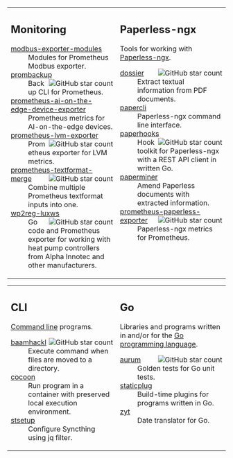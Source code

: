 <table>
<tr>


<td align="left" valign="top"
 width="50%"
>

## Monitoring

<dl>

<dt><a href="https://github.com/hansmi/modbus-exporter-modules">
modbus-exporter-modules
</a></dt>
<dd>Modules for Prometheus Modbus exporter.</dd>

<dt><a href="https://github.com/hansmi/prombackup">
prombackup
<img alt="GitHub star count" src="https://img.shields.io/github/stars/hansmi/prombackup?style=flat&amp;logo=github&amp;label=%E2%AD%90" align="right" />
</a></dt>
<dd>Backup CLI for Prometheus.</dd>

<dt><a href="https://github.com/hansmi/prometheus-ai-on-the-edge-device-exporter">
prometheus-ai-on-the-edge-device-exporter
</a></dt>
<dd>Prometheus metrics for AI-on-the-edge devices.</dd>

<dt><a href="https://github.com/hansmi/prometheus-lvm-exporter">
prometheus-lvm-exporter
<img alt="GitHub star count" src="https://img.shields.io/github/stars/hansmi/prometheus-lvm-exporter?style=flat&amp;logo=github&amp;label=%E2%AD%90" align="right" />
</a></dt>
<dd>Prometheus exporter for LVM metrics.</dd>

<dt><a href="https://github.com/hansmi/prometheus-textformat-merge">
prometheus-textformat-merge
<img alt="GitHub star count" src="https://img.shields.io/github/stars/hansmi/prometheus-textformat-merge?style=flat&amp;logo=github&amp;label=%E2%AD%90" align="right" />
</a></dt>
<dd>Combine multiple Prometheus textformat inputs into one.</dd>

<dt><a href="https://github.com/hansmi/wp2reg-luxws">
wp2reg-luxws
<img alt="GitHub star count" src="https://img.shields.io/github/stars/hansmi/wp2reg-luxws?style=flat&amp;logo=github&amp;label=%E2%AD%90" align="right" />
</a></dt>
<dd>Go code and Prometheus exporter for working with heat pump controllers from
Alpha Innotec and other manufacturers.</dd>

</dl>

</td>

<td align="left" valign="top">

## Paperless-ngx

Tools for working with [Paperless-ngx](https://docs.paperless-ngx.com/).

<dl>

<dt><a href="https://github.com/hansmi/dossier">
dossier
<img alt="GitHub star count" src="https://img.shields.io/github/stars/hansmi/dossier?style=flat&amp;logo=github&amp;label=%E2%AD%90" align="right" />
</a></dt>
<dd>Extract textual information from PDF documents.</dd>

<dt><a href="https://github.com/hansmi/papercli">
papercli
</a></dt>
<dd>Paperless-ngx command line interface.</dd>

<dt><a href="https://github.com/hansmi/paperhooks">
paperhooks
<img alt="GitHub star count" src="https://img.shields.io/github/stars/hansmi/paperhooks?style=flat&amp;logo=github&amp;label=%E2%AD%90" align="right" />
</a></dt>
<dd>Hook toolkit for Paperless-ngx with a REST API client in written Go.</dd>

<dt><a href="https://github.com/hansmi/paperminer">
paperminer
</a></dt>
<dd>Amend Paperless documents with extracted information.</dd>

<dt><a href="https://github.com/hansmi/prometheus-paperless-exporter">
prometheus-paperless-exporter
<img alt="GitHub star count" src="https://img.shields.io/github/stars/hansmi/prometheus-paperless-exporter?style=flat&amp;logo=github&amp;label=%E2%AD%90" align="right" />
</a></dt>
<dd>Paperless-ngx metrics for Prometheus.</dd>

</dl>


</td>


</tr>
</table>

<table>
<tr>


<td align="left" valign="top"
 width="50%"
>

## CLI

[Command line](https://en.wikipedia.org/wiki/Command-line_interface) programs.

<dl>

<dt><a href="https://github.com/hansmi/baamhackl">
baamhackl
<img alt="GitHub star count" src="https://img.shields.io/github/stars/hansmi/baamhackl?style=flat&amp;logo=github&amp;label=%E2%AD%90" align="right" />
</a></dt>
<dd>Execute command when files are moved to a directory.</dd>

<dt><a href="https://github.com/hansmi/cocoon">
cocoon
</a></dt>
<dd>Run program in a container with preserved local execution environment.</dd>

<dt><a href="https://github.com/hansmi/stsetup">
stsetup
</a></dt>
<dd>Configure Syncthing using jq filter.</dd>

</dl>

</td>

<td align="left" valign="top">

## Go

Libraries and programs written in and/or for the
[Go programming language](https://go.dev/).

<dl>

<dt><a href="https://github.com/hansmi/aurum">
aurum
<img alt="GitHub star count" src="https://img.shields.io/github/stars/hansmi/aurum?style=flat&amp;logo=github&amp;label=%E2%AD%90" align="right" />
</a></dt>
<dd>Golden tests for Go unit tests.</dd>

<dt><a href="https://github.com/hansmi/staticplug">
staticplug
</a></dt>
<dd>Build-time plugins for programs written in Go.</dd>

<dt><a href="https://github.com/hansmi/zyt">
zyt
</a></dt>
<dd>Date translator for Go.</dd>

</dl>


</td>


</tr>
</table>
